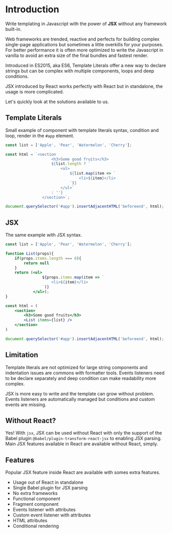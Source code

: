 # Introduction

Write templating in Javascript with the power of **JSX** without any framework built-in.

Web frameworks are trended, reactive and perfects for building complex single-page applications but sometimes a little overkills for your purposes. For better performance it is often more optimized to write the Javascript in vanilla to avoid an extra size of the final bundles and fastest render.

Introduced in ES2015, aka ES6, Template Literals offer a new way to declare strings but can be complex with multiple components, loops and deep conditions.

JSX introduced by React works perfectly with React but in standalone, the usage is more complicated.

Let's quickly look at the solutions available to us.

## Template Literals

Small example of component with template literals syntax, condition and loop, render in the `#app` element.

```js
const list = ['Apple', 'Pear', 'Watermelon', 'Cherry'];

const html = `<section
                    <h3>Some good fruits</h3>
                    ${list.length ? `
                        <ul>
                            ${list.map(item => `
                                <li>${item}</li>
                            `)}
                        </ul>`
                    : ''}
                </section>`;

document.querySelector('#app').insertAdjacentHTML('beforeend', html);
```

## JSX

The same example with JSX syntax.

```jsx
const list = ['Apple', 'Pear', 'Watermelon', 'Cherry'];

function List(props){
    if(props.items.length === 0){
        return null
    }
    return (<ul>
                ${props.items.map(item => `
                    <li>${item}</li>
                `)}
            </ul>);
}

const html = (
    <section>
        <h3>Some good fruits</h3>
        <List items={list} />
    </section>
)

document.querySelector('#app').insertAdjacentHTML('beforeend', html);
```

## Limitation

Template literals are not optimized for large string components and indentation issues are commons with formatter tools. Events listeners need to be declare separately and deep condition can make readability more complex.

JSX is more easy to write and the template can grow without problem. Events listeners are automatically managed but conditions and custom events are missing.

## Without React?

Yes! With `jsx`, JSX can be used without React with only the support of the Babel plugin `@babel/plugin-transform-react-jsx` to enabling JSX parsing. Main JSX features available in React are available without React, simply.

## Features

Popular JSX feature inside React are available with somes extra features.

* Usage out of React in standalone
* Single Babel plugin for JSX parsing
* No extra frameworks
* Functional component
* Fragment component
* Events listener with attributes
* Custom event listener with attributes
* HTML attributes
* Conditional rendering
